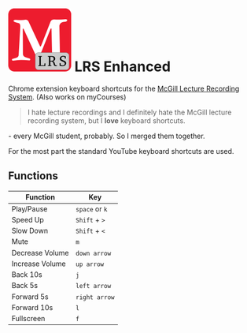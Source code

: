 # ![Logo](logo128.png) LRS Enhanced
Chrome extension keyboard shortcuts for the [McGill Lecture Recording System](http://lrs.mcgill.ca). (Also works on myCourses)

>I hate lecture recordings and I definitely hate the McGill lecture recording system, but I **love** keyboard shortcuts. 

\- every McGill student, probably. So I merged them together.

For the most part the standard YouTube keyboard shortcuts are used.

## Functions

Function | Key
---|---
Play/Pause | `space` or `k`
Speed Up | `Shift` + `>`
Slow Down | `Shift` + `<`
Mute | `m`
Decrease Volume | `down arrow`
Increase Volume | `up arrow`
Back 10s | `j`
Back 5s | `left arrow`
Forward 5s | `right arrow`
Forward 10s | `l`
Fullscreen | `f`
